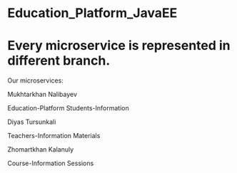 # Education_Platform_JavaEE

# Every microservice is represented in different branch.

Our microservices:

Mukhtarkhan Nalibayev

Education-Platform
Students-Information
  
Diyas Tursunkali

Teachers-Information
Materials

Zhomartkhan Kalanuly

Course-Information
Sessions
